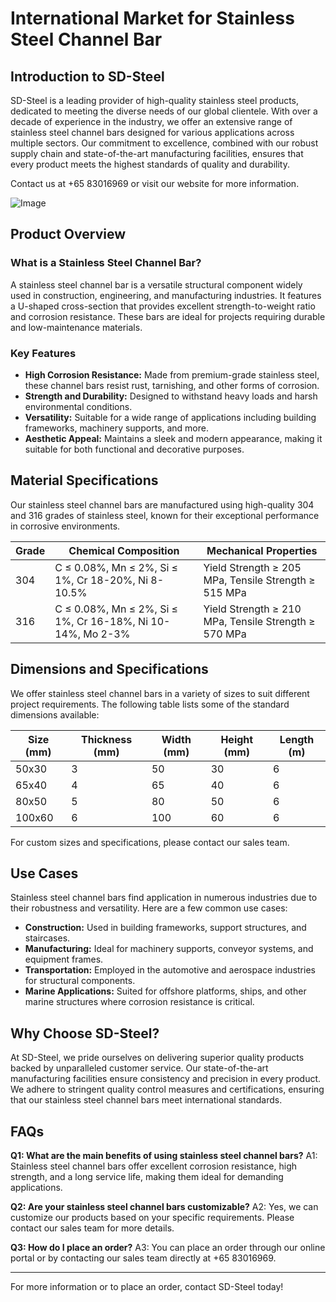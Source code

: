 # International Market for Stainless Steel Channel Bar

## Introduction to SD-Steel

SD-Steel is a leading provider of high-quality stainless steel products, dedicated to meeting the diverse needs of our global clientele. With over a decade of experience in the industry, we offer an extensive range of stainless steel channel bars designed for various applications across multiple sectors. Our commitment to excellence, combined with our robust supply chain and state-of-the-art manufacturing facilities, ensures that every product meets the highest standards of quality and durability.

Contact us at +65 83016969 or visit our website for more information.

![Image](https://github.com/user-attachments/assets/2567258e-e124-4816-932d-1809bd27ef0b)

## Product Overview

### What is a Stainless Steel Channel Bar?

A stainless steel channel bar is a versatile structural component widely used in construction, engineering, and manufacturing industries. It features a U-shaped cross-section that provides excellent strength-to-weight ratio and corrosion resistance. These bars are ideal for projects requiring durable and low-maintenance materials.

### Key Features

- **High Corrosion Resistance:** Made from premium-grade stainless steel, these channel bars resist rust, tarnishing, and other forms of corrosion.
- **Strength and Durability:** Designed to withstand heavy loads and harsh environmental conditions.
- **Versatility:** Suitable for a wide range of applications including building frameworks, machinery supports, and more.
- **Aesthetic Appeal:** Maintains a sleek and modern appearance, making it suitable for both functional and decorative purposes.

## Material Specifications

Our stainless steel channel bars are manufactured using high-quality 304 and 316 grades of stainless steel, known for their exceptional performance in corrosive environments.

| Grade | Chemical Composition | Mechanical Properties |
|-------|----------------------|------------------------|
| 304   | C ≤ 0.08%, Mn ≤ 2%, Si ≤ 1%, Cr 18-20%, Ni 8-10.5% | Yield Strength ≥ 205 MPa, Tensile Strength ≥ 515 MPa |
| 316   | C ≤ 0.08%, Mn ≤ 2%, Si ≤ 1%, Cr 16-18%, Ni 10-14%, Mo 2-3% | Yield Strength ≥ 210 MPa, Tensile Strength ≥ 570 MPa |

## Dimensions and Specifications

We offer stainless steel channel bars in a variety of sizes to suit different project requirements. The following table lists some of the standard dimensions available:

| Size (mm) | Thickness (mm) | Width (mm) | Height (mm) | Length (m) |
|-----------|----------------|------------|-------------|------------|
| 50x30     | 3              | 50         | 30          | 6          |
| 65x40     | 4              | 65         | 40          | 6          |
| 80x50     | 5              | 80         | 50          | 6          |
| 100x60    | 6              | 100        | 60          | 6          |

For custom sizes and specifications, please contact our sales team.

## Use Cases

Stainless steel channel bars find application in numerous industries due to their robustness and versatility. Here are a few common use cases:

- **Construction:** Used in building frameworks, support structures, and staircases.
- **Manufacturing:** Ideal for machinery supports, conveyor systems, and equipment frames.
- **Transportation:** Employed in the automotive and aerospace industries for structural components.
- **Marine Applications:** Suited for offshore platforms, ships, and other marine structures where corrosion resistance is critical.

## Why Choose SD-Steel?

At SD-Steel, we pride ourselves on delivering superior quality products backed by unparalleled customer service. Our state-of-the-art manufacturing facilities ensure consistency and precision in every product. We adhere to stringent quality control measures and certifications, ensuring that our stainless steel channel bars meet international standards.

## FAQs

**Q1: What are the main benefits of using stainless steel channel bars?**
A1: Stainless steel channel bars offer excellent corrosion resistance, high strength, and a long service life, making them ideal for demanding applications.

**Q2: Are your stainless steel channel bars customizable?**
A2: Yes, we can customize our products based on your specific requirements. Please contact our sales team for more details.

**Q3: How do I place an order?**
A3: You can place an order through our online portal or by contacting our sales team directly at +65 83016969.

---

For more information or to place an order, contact SD-Steel today!
